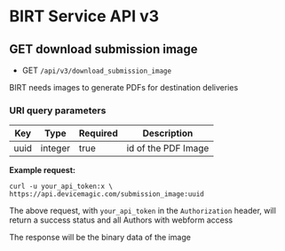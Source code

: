 # BIRT Service API v3


## GET download submission image

* GET `/api/v3/download_submission_image` 

BIRT needs images to generate PDFs for destination deliveries

### URI query parameters

Key | Type |  Required | Description
--- | --- | --- | ---
uuid | integer | true |  id of the PDF Image

**Example request:**

```
curl -u your_api_token:x \
https://api.devicemagic.com/submission_image:uuid
```

The above request, with `your_api_token` in the `Authorization` header, will return a success status and all Authors with webform access

The response will be the binary data of the image
